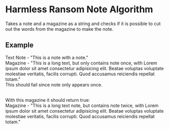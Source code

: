 # Harmless Ransom Note Algorithm

Takes a note and a magazine as a string and checks if it is possible to cut out the words from the magazine to make the note.

## Example

Text Note - "This is a note with a note." </br>
Magazine - "This is a long text, but only contains note once, with Lorem ipsum dolor sit amet consectetur adipisicing elit. Beatae voluptas voluptate molestiae veritatis, facilis corrupti. Quod accusamus reiciendis repellat totam." </br>
This should fail since note only appears once. </br> </br>

With this magazine it should return true: </br>
Magazine - "This is a long text note, but contains note twice, with Lorem ipsum dolor sit amet consectetur adipisicing elit. Beatae voluptas voluptate molestiae veritatis, facilis corrupti. Quod accusamus reiciendis repellat totam."
